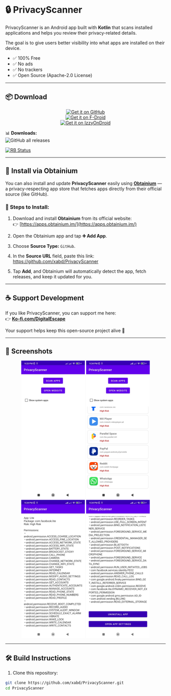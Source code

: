 # 🔒 PrivacyScanner  

PrivacyScanner is an Android app built with **Kotlin** that scans installed applications and helps you review their privacy-related details.  

The goal is to give users better visibility into what apps are installed on their device.  

- ✅ 100% Free  
- ✅ No ads  
- ✅ No trackers  
- ✅ Open Source (Apache-2.0 License)  

---

## 📦 Download

<p align="center">
  <a href="https://github.com/xabd/PrivacyScanner/releases">
    <img src="https://img.shields.io/badge/Get%20it%20on-GitHub-181717?style=for-the-badge&logo=github&logoColor=white" alt="Get it on GitHub">
  </a>
  <br/>
  <a href="https://f-droid.org/packages/nodomain.xabd.privacyscanner">
    <img src="https://img.shields.io/badge/Get%20it%20on-F--Droid-1976D2?style=for-the-badge&logo=fdroid&logoColor=white" alt="Get it on F-Droid">
  </a>
  <br/>
  <a href="https://apt.izzysoft.de/fdroid/index/apk/nodomain.xabd.privacyscanner">
    <img src="https://img.shields.io/badge/Get%20it%20on-IzzyOnDroid-00C853?style=for-the-badge&logo=android&logoColor=white" alt="Get it on IzzyOnDroid">
  </a>
</p>

📊 **Downloads:**  
![GitHub all releases](https://img.shields.io/github/downloads/xabd/PrivacyScanner/total?label=Total%20Downloads&logo=github&color=brightgreen)

[<img src="https://shields.rbtlog.dev/simple/nodomain.xabd.privacyscanner" alt="RB Status">](https://shields.rbtlog.dev/nodomain.xabd.privacyscanner)

---

## 📲 Install via Obtainium

You can also install and update **PrivacyScanner** easily using **[Obtainium](https://apps.obtainium.im/)** — a privacy-respecting app store that fetches apps directly from their official source (like GitHub).  

### 🧭 Steps to Install:

1. Download and install **Obtainium** from its official website:  
   👉 [https://apps.obtainium.im/](https://apps.obtainium.im/)

2. Open the Obtainium app and tap **➕ Add App**.  

3. Choose **Source Type:** `GitHub`.  

4. In the **Source URL** field, paste this link:  
https://github.com/xabd/PrivacyScanner

5. Tap **Add**, and Obtainium will automatically detect the app, fetch releases, and keep it updated for you.

---

## ☕ Support Development  

If you like PrivacyScanner, you can support me here:  
👉 [**Ko-fi.com/DigitalEscape**](https://ko-fi.com/digitalescape)  

Your support helps keep this open-source project alive 💚  

---

## 📸 Screenshots  

<p align="center">
<img src="metadata/en-US/images/phoneScreenshots/A.jpg" width="200" />
<img src="metadata/en-US/images/phoneScreenshots/B.jpg" width="200" />
<img src="metadata/en-US/images/phoneScreenshots/C.jpg" width="200" />
<img src="metadata/en-US/images/phoneScreenshots/D.jpg" width="200" />
</p>

---

## 🛠️ Build Instructions  

1. Clone this repository:
```bash
git clone https://github.com/xabd/PrivacyScanner.git
cd PrivacyScanner
